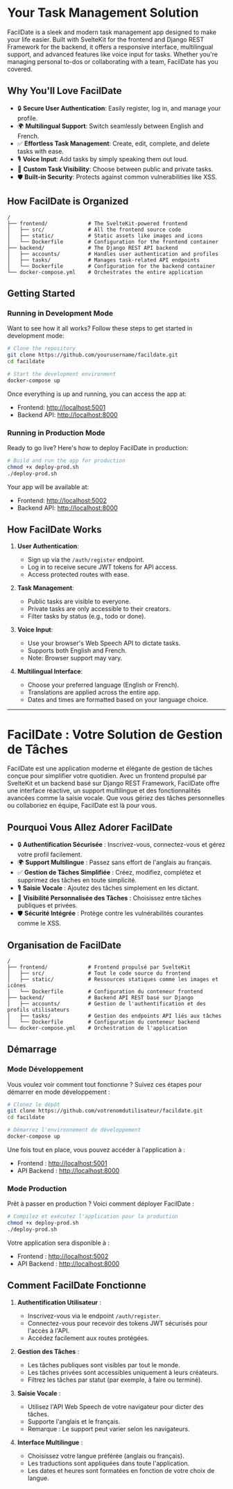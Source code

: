 # Your Task Management Solution

FacilDate is a sleek and modern task management app designed to make your life easier. Built with SvelteKit for the frontend and Django REST Framework for the backend, it offers a responsive interface, multilingual support, and advanced features like voice input for tasks. Whether you're managing personal to-dos or collaborating with a team, FacilDate has you covered.

## Why You'll Love FacilDate

- 🔒 **Secure User Authentication**: Easily register, log in, and manage your profile.
- 🌍 **Multilingual Support**: Switch seamlessly between English and French.
- ✅ **Effortless Task Management**: Create, edit, complete, and delete tasks with ease.
- 🎙️ **Voice Input**: Add tasks by simply speaking them out loud.
- 👀 **Custom Task Visibility**: Choose between public and private tasks.
- 🛡️ **Built-in Security**: Protects against common vulnerabilities like XSS.

## How FacilDate is Organized

```
/
├── frontend/             # The SvelteKit-powered frontend
│   ├── src/              # All the frontend source code
│   ├── static/           # Static assets like images and icons
│   └── Dockerfile        # Configuration for the frontend container
├── backend/              # The Django REST API backend
│   ├── accounts/         # Handles user authentication and profiles
│   ├── tasks/            # Manages task-related API endpoints
│   └── Dockerfile        # Configuration for the backend container
└── docker-compose.yml    # Orchestrates the entire application
```

## Getting Started

### Running in Development Mode

Want to see how it all works? Follow these steps to get started in development mode:

```bash
# Clone the repository
git clone https://github.com/yourusername/facildate.git
cd facildate

# Start the development environment
docker-compose up
```

Once everything is up and running, you can access the app at:
- Frontend: [http://localhost:5001](http://localhost:5001)
- Backend API: [http://localhost:8000](http://localhost:8000)

### Running in Production Mode

Ready to go live? Here's how to deploy FacilDate in production:

```bash
# Build and run the app for production
chmod +x deploy-prod.sh
./deploy-prod.sh
```

Your app will be available at:
- Frontend: [http://localhost:5002](http://localhost:5002)
- Backend API: [http://localhost:8000](http://localhost:8000)

## How FacilDate Works

1. **User Authentication**:
   - Sign up via the `/auth/register` endpoint.
   - Log in to receive secure JWT tokens for API access.
   - Access protected routes with ease.

2. **Task Management**:
   - Public tasks are visible to everyone.
   - Private tasks are only accessible to their creators.
   - Filter tasks by status (e.g., todo or done).

3. **Voice Input**:
   - Use your browser's Web Speech API to dictate tasks.
   - Supports both English and French.
   - Note: Browser support may vary.

4. **Multilingual Interface**:
   - Choose your preferred language (English or French).
   - Translations are applied across the entire app.
   - Dates and times are formatted based on your language choice.

---

# FacilDate : Votre Solution de Gestion de Tâches

FacilDate est une application moderne et élégante de gestion de tâches conçue pour simplifier votre quotidien. Avec un frontend propulsé par SvelteKit et un backend basé sur Django REST Framework, FacilDate offre une interface réactive, un support multilingue et des fonctionnalités avancées comme la saisie vocale. Que vous gériez des tâches personnelles ou collaboriez en équipe, FacilDate est là pour vous.

## Pourquoi Vous Allez Adorer FacilDate

- 🔒 **Authentification Sécurisée** : Inscrivez-vous, connectez-vous et gérez votre profil facilement.
- 🌍 **Support Multilingue** : Passez sans effort de l'anglais au français.
- ✅ **Gestion de Tâches Simplifiée** : Créez, modifiez, complétez et supprimez des tâches en toute simplicité.
- 🎙️ **Saisie Vocale** : Ajoutez des tâches simplement en les dictant.
- 👀 **Visibilité Personnalisée des Tâches** : Choisissez entre tâches publiques et privées.
- 🛡️ **Sécurité Intégrée** : Protège contre les vulnérabilités courantes comme le XSS.

## Organisation de FacilDate

```
/
├── frontend/             # Frontend propulsé par SvelteKit
│   ├── src/              # Tout le code source du frontend
│   ├── static/           # Ressources statiques comme les images et icônes
│   └── Dockerfile        # Configuration du conteneur frontend
├── backend/              # Backend API REST basé sur Django
│   ├── accounts/         # Gestion de l'authentification et des profils utilisateurs
│   ├── tasks/            # Gestion des endpoints API liés aux tâches
│   └── Dockerfile        # Configuration du conteneur backend
└── docker-compose.yml    # Orchestration de l'application
```

## Démarrage

### Mode Développement

Vous voulez voir comment tout fonctionne ? Suivez ces étapes pour démarrer en mode développement :

```bash
# Clonez le dépôt
git clone https://github.com/votrenomdutilisateur/facildate.git
cd facildate

# Démarrez l'environnement de développement
docker-compose up
```

Une fois tout en place, vous pouvez accéder à l'application à :
- Frontend : [http://localhost:5001](http://localhost:5001)
- API Backend : [http://localhost:8000](http://localhost:8000)

### Mode Production

Prêt à passer en production ? Voici comment déployer FacilDate :

```bash
# Compilez et exécutez l'application pour la production
chmod +x deploy-prod.sh
./deploy-prod.sh
```

Votre application sera disponible à :
- Frontend : [http://localhost:5002](http://localhost:5002)
- API Backend : [http://localhost:8000](http://localhost:8000)

## Comment FacilDate Fonctionne

1. **Authentification Utilisateur** :
   - Inscrivez-vous via le endpoint `/auth/register`.
   - Connectez-vous pour recevoir des tokens JWT sécurisés pour l'accès à l'API.
   - Accédez facilement aux routes protégées.

2. **Gestion des Tâches** :
   - Les tâches publiques sont visibles par tout le monde.
   - Les tâches privées sont accessibles uniquement à leurs créateurs.
   - Filtrez les tâches par statut (par exemple, à faire ou terminé).

3. **Saisie Vocale** :
   - Utilisez l'API Web Speech de votre navigateur pour dicter des tâches.
   - Supporte l'anglais et le français.
   - Remarque : Le support peut varier selon les navigateurs.

4. **Interface Multilingue** :
   - Choisissez votre langue préférée (anglais ou français).
   - Les traductions sont appliquées dans toute l'application.
   - Les dates et heures sont formatées en fonction de votre choix de langue.
